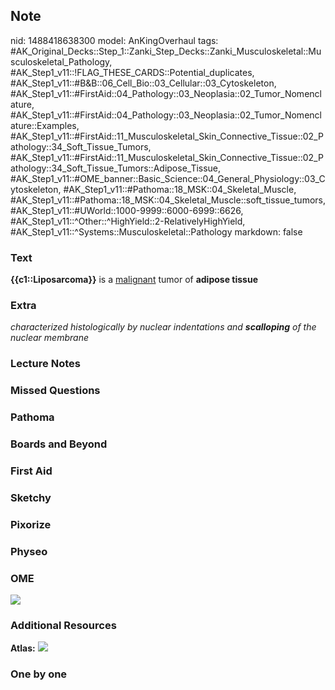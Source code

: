 ## Note
nid: 1488418638300
model: AnKingOverhaul
tags: #AK_Original_Decks::Step_1::Zanki_Step_Decks::Zanki_Musculoskeletal::Musculoskeletal_Pathology, #AK_Step1_v11::!FLAG_THESE_CARDS::Potential_duplicates, #AK_Step1_v11::#B&B::06_Cell_Bio::03_Cellular::03_Cytoskeleton, #AK_Step1_v11::#FirstAid::04_Pathology::03_Neoplasia::02_Tumor_Nomenclature, #AK_Step1_v11::#FirstAid::04_Pathology::03_Neoplasia::02_Tumor_Nomenclature::Examples, #AK_Step1_v11::#FirstAid::11_Musculoskeletal_Skin_Connective_Tissue::02_Pathology::34_Soft_Tissue_Tumors, #AK_Step1_v11::#FirstAid::11_Musculoskeletal_Skin_Connective_Tissue::02_Pathology::34_Soft_Tissue_Tumors::Adipose_Tissue, #AK_Step1_v11::#OME_banner::Basic_Science::04_General_Physiology::03_Cytoskeleton, #AK_Step1_v11::#Pathoma::18_MSK::04_Skeletal_Muscle, #AK_Step1_v11::#Pathoma::18_MSK::04_Skeletal_Muscle::soft_tissue_tumors, #AK_Step1_v11::#UWorld::1000-9999::6000-6999::6626, #AK_Step1_v11::^Other::^HighYield::2-RelativelyHighYield, #AK_Step1_v11::^Systems::Musculoskeletal::Pathology
markdown: false

### Text
<div>
  <b>{{c1::Liposarcoma}}</b> is a <u>malignant</u> tumor of
  <b>adipose tissue</b>
</div>

### Extra
<i>characterized histologically by nuclear indentations and
<b>scalloping</b> of the nuclear membrane</i>

### Lecture Notes


### Missed Questions


### Pathoma


### Boards and Beyond


### First Aid


### Sketchy


### Pixorize


### Physeo


### OME
<div class="ome-widget">
  <a href=
  "https://onlinemeded.org/spa/general-physiology/cytoskeleton/acquire?ref=anki">
  <img src="_OME_AnkiFlashcards_Lesson_4.png"></a>
</div>

### Additional Resources
<b>Atlas:</b> <img src="tmpYZgapW.png">

### One by one

